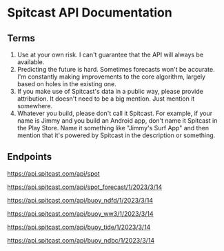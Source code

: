 # Spitcast API Documentation

## Terms
1. Use at your own risk.  I can't guarantee that the API will always be available.
2. Predicting the future is hard.  Sometimes forecasts won't be accurate.  I'm constantly making improvements to the core algorithm, largely based on holes in the existing one.
3. If you make use of Spitcast's data in a public way, please provide attribution.  It doesn't need to be a big mention.  Just mention it somewhere.
4. Whatever you build, please don't call it Spitcast.  For example, if your name is Jimmy and you build an Android app, don't name it Spitcast in the Play Store.  Name it something like "Jimmy's Surf App" and then mention that it's powered by Spitcast in the description or something.

## Endpoints

https://api.spitcast.com/api/spot

https://api.spitcast.com/api/spot_forecast/1/2023/3/14

https://api.spitcast.com/api/buoy_ndfd/1/2023/3/14

https://api.spitcast.com/api/buoy_ww3/1/2023/3/14

https://api.spitcast.com/api/buoy_tide/1/2023/3/14

https://api.spitcast.com/api/buoy_ndbc/1/2023/3/14
